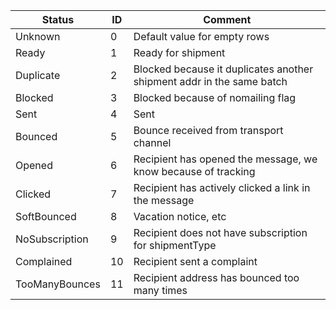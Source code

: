 
| Status | ID | Comment |
|---|---|---|
| Unknown | 0 | Default value for empty rows |
| Ready | 1 | Ready for shipment |
| Duplicate | 2 | Blocked because it duplicates another shipment addr in the same batch |
| Blocked | 3 | Blocked because of nomailing flag |
| Sent | 4 | Sent |
| Bounced | 5 | Bounce received from transport channel |
| Opened | 6 | Recipient has opened the message, we know because of tracking |
| Clicked | 7 | Recipient has actively clicked a link in the message |
| SoftBounced | 8 |  Vacation notice, etc |
| NoSubscription | 9 | Recipient does not have subscription for shipmentType |
| Complained | 10 | Recipient sent a complaint |
| TooManyBounces | 11 | Recipient address has bounced too many times |
